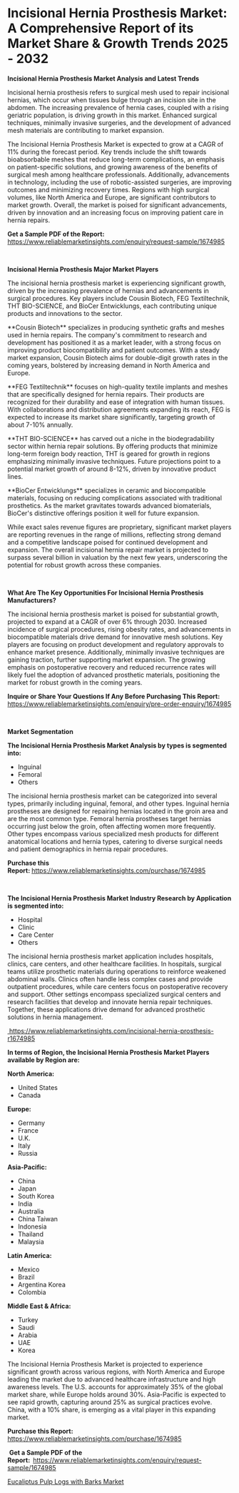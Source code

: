 <p><h1>Incisional Hernia Prosthesis Market: A Comprehensive Report of its Market Share & Growth Trends 2025 - 2032</h1></p><p><strong>Incisional Hernia Prosthesis Market Analysis and Latest Trends</strong></p>
<p><p>Incisional hernia prosthesis refers to surgical mesh used to repair incisional hernias, which occur when tissues bulge through an incision site in the abdomen. The increasing prevalence of hernia cases, coupled with a rising geriatric population, is driving growth in this market. Enhanced surgical techniques, minimally invasive surgeries, and the development of advanced mesh materials are contributing to market expansion.</p><p>The Incisional Hernia Prosthesis Market is expected to grow at a CAGR of 11% during the forecast period. Key trends include the shift towards bioabsorbable meshes that reduce long-term complications, an emphasis on patient-specific solutions, and growing awareness of the benefits of surgical mesh among healthcare professionals. Additionally, advancements in technology, including the use of robotic-assisted surgeries, are improving outcomes and minimizing recovery times. Regions with high surgical volumes, like North America and Europe, are significant contributors to market growth. Overall, the market is poised for significant advancements, driven by innovation and an increasing focus on improving patient care in hernia repairs.</p></p>
<p><strong>Get a Sample PDF of the Report:&nbsp;</strong> <a href="https://www.reliablemarketinsights.com/enquiry/request-sample/1674985?utm_campaign=3258&utm_medium=2&utm_source=Github&utm_content=ia&utm_term=25032025&utm_id=incisional-hernia-prosthesis">https://www.reliablemarketinsights.com/enquiry/request-sample/1674985</a></p>
<p>&nbsp;</p>
<p><strong>Incisional Hernia Prosthesis Major Market Players</strong></p>
<p><p>The incisional hernia prosthesis market is experiencing significant growth, driven by the increasing prevalence of hernias and advancements in surgical procedures. Key players include Cousin Biotech, FEG Textiltechnik, THT BIO-SCIENCE, and BioCer Entwicklungs, each contributing unique products and innovations to the sector.</p><p>**Cousin Biotech** specializes in producing synthetic grafts and meshes used in hernia repairs. The company's commitment to research and development has positioned it as a market leader, with a strong focus on improving product biocompatibility and patient outcomes. With a steady market expansion, Cousin Biotech aims for double-digit growth rates in the coming years, bolstered by increasing demand in North America and Europe.</p><p>**FEG Textiltechnik** focuses on high-quality textile implants and meshes that are specifically designed for hernia repairs. Their products are recognized for their durability and ease of integration with human tissues. With collaborations and distribution agreements expanding its reach, FEG is expected to increase its market share significantly, targeting growth of about 7-10% annually.</p><p>**THT BIO-SCIENCE** has carved out a niche in the biodegradability sector within hernia repair solutions. By offering products that minimize long-term foreign body reaction, THT is geared for growth in regions emphasizing minimally invasive techniques. Future projections point to a potential market growth of around 8-12%, driven by innovative product lines.</p><p>**BioCer Entwicklungs** specializes in ceramic and biocompatible materials, focusing on reducing complications associated with traditional prosthetics. As the market gravitates towards advanced biomaterials, BioCer's distinctive offerings position it well for future expansion.</p><p>While exact sales revenue figures are proprietary, significant market players are reporting revenues in the range of millions, reflecting strong demand and a competitive landscape poised for continued development and expansion. The overall incisional hernia repair market is projected to surpass several billion in valuation by the next few years, underscoring the potential for robust growth across these companies.</p></p>
<p>&nbsp;</p>
<p><strong>What Are The Key Opportunities For Incisional Hernia Prosthesis Manufacturers?</strong></p>
<p><p>The incisional hernia prosthesis market is poised for substantial growth, projected to expand at a CAGR of over 6% through 2030. Increased incidence of surgical procedures, rising obesity rates, and advancements in biocompatible materials drive demand for innovative mesh solutions. Key players are focusing on product development and regulatory approvals to enhance market presence. Additionally, minimally invasive techniques are gaining traction, further supporting market expansion. The growing emphasis on postoperative recovery and reduced recurrence rates will likely fuel the adoption of advanced prosthetic materials, positioning the market for robust growth in the coming years.</p></p>
<p><strong>Inquire or Share Your Questions If Any Before Purchasing This Report:</strong> <a href="https://www.reliablemarketinsights.com/enquiry/pre-order-enquiry/1674985?utm_campaign=3258&utm_medium=2&utm_source=Github&utm_content=ia&utm_term=25032025&utm_id=incisional-hernia-prosthesis">https://www.reliablemarketinsights.com/enquiry/pre-order-enquiry/1674985</a></p>
<p>&nbsp;</p>
<p><strong>Market Segmentation</strong></p>
<p><strong>The Incisional Hernia Prosthesis Market Analysis by types is segmented into:</strong></p>
<p><ul><li>Inguinal</li><li>Femoral</li><li>Others</li></ul></p>
<p><p>The incisional hernia prosthesis market can be categorized into several types, primarily including inguinal, femoral, and other types. Inguinal hernia prostheses are designed for repairing hernias located in the groin area and are the most common type. Femoral hernia prostheses target hernias occurring just below the groin, often affecting women more frequently. Other types encompass various specialized mesh products for different anatomical locations and hernia types, catering to diverse surgical needs and patient demographics in hernia repair procedures.</p></p>
<p><strong>Purchase this Report:&nbsp;</strong><a href="https://www.reliablemarketinsights.com/purchase/1674985?utm_campaign=3258&utm_medium=2&utm_source=Github&utm_content=ia&utm_term=25032025&utm_id=incisional-hernia-prosthesis">https://www.reliablemarketinsights.com/purchase/1674985</a></p>
<p>&nbsp;</p>
<p><strong>The Incisional Hernia Prosthesis Market Industry Research by Application is segmented into:</strong></p>
<p><ul><li>Hospital</li><li>Clinic</li><li>Care Center</li><li>Others</li></ul></p>
<p><p>The incisional hernia prosthesis market application includes hospitals, clinics, care centers, and other healthcare facilities. In hospitals, surgical teams utilize prosthetic materials during operations to reinforce weakened abdominal walls. Clinics often handle less complex cases and provide outpatient procedures, while care centers focus on postoperative recovery and support. Other settings encompass specialized surgical centers and research facilities that develop and innovate hernia repair techniques. Together, these applications drive demand for advanced prosthetic solutions in hernia management.</p></p>
<p><a href="https://www.reliablemarketinsights.com/incisional-hernia-prosthesis-r1674985?utm_campaign=3258&utm_medium=2&utm_source=Github&utm_content=ia&utm_term=25032025&utm_id=incisional-hernia-prosthesis">&nbsp;https://www.reliablemarketinsights.com/incisional-hernia-prosthesis-r1674985</a></p>
<p><strong>In terms of Region, the Incisional Hernia Prosthesis Market Players available by Region are:</strong></p>
<p>
    <p> <strong> North America: </strong>
        <ul>
            <li>United States</li>
            <li>Canada</li>
        </ul>
        </p> 
    <p> <strong> Europe: </strong>
        <ul>
            <li>Germany</li>
            <li>France</li>
            <li>U.K.</li>
            <li>Italy</li>
            <li>Russia</li>
        </ul>
        </p> 
    <p> <strong> Asia-Pacific: </strong>
        <ul>
            <li>China</li>
            <li>Japan</li>
            <li>South Korea</li>
            <li>India</li>
            <li>Australia</li>
            <li>China Taiwan</li>
            <li>Indonesia</li>
            <li>Thailand</li>
            <li>Malaysia</li>
        </ul>
        </p> 
    <p> <strong> Latin America: </strong>
        <ul>
            <li>Mexico</li>
            <li>Brazil</li>
            <li>Argentina Korea</li>
            <li>Colombia</li>
        </ul>
        </p> 
    <p> <strong> Middle East & Africa: </strong>
        <ul>
            <li>Turkey</li>
            <li>Saudi</li>
            <li>Arabia</li>
            <li>UAE</li>
            <li>Korea</li>
        </ul>
    </p>
    </p>
<p><p>The Incisional Hernia Prosthesis Market is projected to experience significant growth across various regions, with North America and Europe leading the market due to advanced healthcare infrastructure and high awareness levels. The U.S. accounts for approximately 35% of the global market share, while Europe holds around 30%. Asia-Pacific is expected to see rapid growth, capturing around 25% as surgical practices evolve. China, with a 10% share, is emerging as a vital player in this expanding market.</p></p>
<p><strong>Purchase this Report: </strong><a href="https://www.reliablemarketinsights.com/purchase/1674985?utm_campaign=3258&utm_medium=2&utm_source=Github&utm_content=ia&utm_term=25032025&utm_id=incisional-hernia-prosthesis">https://www.reliablemarketinsights.com/purchase/1674985</a></p>
<p>&nbsp;<strong>Get a Sample PDF of the Report:&nbsp;&nbsp;</strong><a href="https://www.reliablemarketinsights.com/enquiry/request-sample/1674985?utm_campaign=3258&utm_medium=2&utm_source=Github&utm_content=ia&utm_term=25032025&utm_id=incisional-hernia-prosthesis">https://www.reliablemarketinsights.com/enquiry/request-sample/1674985</a></p>
<p><strong></strong></p>
<p><p><a href="https://github.com/saoneubeh8/Market-Research-Report-List-1/blob/main/eucaliptus-pulp-logs-with-barks-market.md?utm_campaign=3258&utm_medium=2&utm_source=Github&utm_content=ia&utm_term=25032025&utm_id=incisional-hernia-prosthesis">Eucaliptus Pulp Logs with Barks Market</a></p></p>